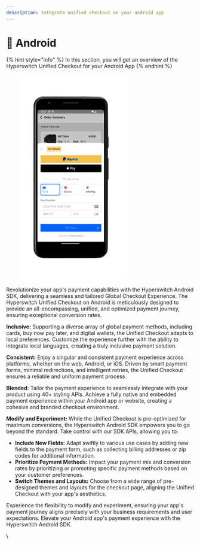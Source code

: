```yaml
---
description: Integrate unified checkout on your android app
---
```


# 📱 Android

{% hint style="info" %}
In this section, you will get an overview of the Hyperswitch Unified Checkout for your Android App
{% endhint %}

<figure><img src="../../../.gitbook/assets/image (82).png" alt="" width="286"><figcaption></figcaption></figure>

Revolutionize your app's payment capabilities with the Hyperswitch Android SDK, delivering a seamless and tailored Global Checkout Experience. The Hyperswitch Unified Checkout on Android is meticulously designed to provide an all-encompassing, unified, and optimized payment journey, ensuring exceptional conversion rates.

**Inclusive:** Supporting a diverse array of global payment methods, including cards, buy now pay later, and digital wallets, the Unified Checkout adapts to local preferences. Customize the experience further with the ability to integrate local languages, creating a truly inclusive payment solution.

**Consistent:** Enjoy a singular and consistent payment experience across platforms, whether on the web, Android, or iOS. Driven by smart payment forms, minimal redirections, and intelligent retries, the Unified Checkout ensures a reliable and uniform payment process.

**Blended:** Tailor the payment experience to seamlessly integrate with your product using 40+ styling APIs. Achieve a fully native and embedded payment experience within your Android app or website, creating a cohesive and branded checkout environment.

**Modify and Experiment:** While the Unified Checkout is pre-optimized for maximum conversions, the Hyperswitch Android SDK empowers you to go beyond the standard. Take control with our SDK APIs, allowing you to:

* **Include New Fields:** Adapt swiftly to various use cases by adding new fields to the payment form, such as collecting billing addresses or zip codes for additional information.
* **Prioritize Payment Methods:** Impact your payment mix and conversion rates by prioritizing or promoting specific payment methods based on your customer preferences.
* **Switch Themes and Layouts:** Choose from a wide range of pre-designed themes and layouts for the checkout page, aligning the Unified Checkout with your app's aesthetics.

Experience the flexibility to modify and experiment, ensuring your app's payment journey aligns precisely with your business requirements and user expectations. Elevate your Android app's payment experience with the Hyperswitch Android SDK.

\

